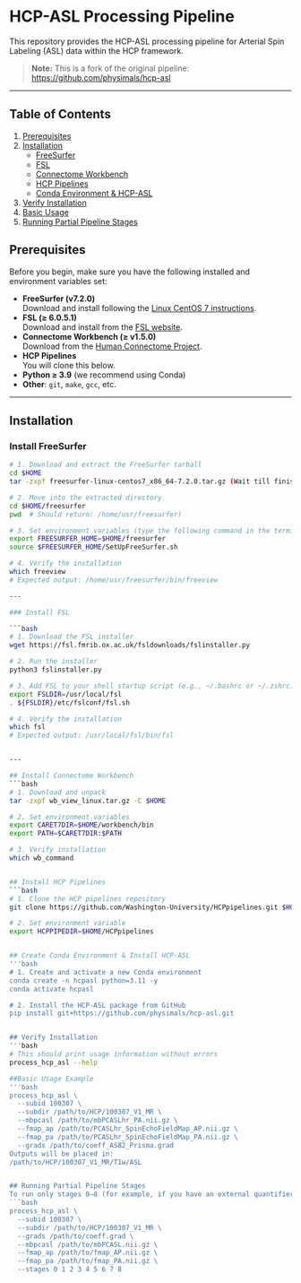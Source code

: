 # HCP-ASL Processing Pipeline

This repository provides the HCP-ASL processing pipeline for Arterial Spin Labeling (ASL) data within the HCP framework.

> **Note:** This is a fork of the original pipeline:  
> https://github.com/physimals/hcp-asl
---
## Table of Contents

1. [Prerequisites](#prerequisites)  
2. [Installation](#installation)  
   - [FreeSurfer](#install-freesurfer)  
   - [FSL](#install-fsl)  
   - [Connectome Workbench](#install-connectome-workbench)  
   - [HCP Pipelines](#install-hcp-pipelines)  
   - [Conda Environment & HCP-ASL](#create-conda-environment--install-hcp-asl)  
3. [Verify Installation](#verify-installation)  
4. [Basic Usage](#basic-usage-example)  
5. [Running Partial Pipeline Stages](#running-partial-pipeline-stages)  

## Prerequisites

Before you begin, make sure you have the following installed and environment variables set:

- **FreeSurfer (v7.2.0)**  
  Download and install following the [Linux CentOS 7 instructions](https://surfer.nmr.mgh.harvard.edu/fswiki/FS7_linux).  
- **FSL (≥ 6.0.5.1)**  
  Download and install from the [FSL website](https://fsl.fmrib.ox.ac.uk/fsl/fslwiki/FslInstallation).  
- **Connectome Workbench (≥ v1.5.0)**  
  Download from the [Human Connectome Project](https://humanconnectome.org/software/workbench).  
- **HCP Pipelines**  
  You will clone this below.  
- **Python ≥ 3.9** (we recommend using Conda)  
- **Other**: `git`, `make`, `gcc`, etc.

---

## Installation 
### Install FreeSurfer
```bash
# 1. Download and extract the FreeSurfer tarball
cd $HOME
tar -zxpf freesurfer-linux-centos7_x86_64-7.2.0.tar.gz (Wait till finishes)

# 2. Move into the extracted directory
cd $HOME/freesurfer
pwd  # Should return: /home/usr/freesurfer)

# 3. Set environment variables (type the following command in the terminal)
export FREESURFER_HOME=$HOME/freesurfer
source $FREESURFER_HOME/SetUpFreeSurfer.sh

# 4. Verify the installation
which freeview
# Expected output: /home/usr/freesurfer/bin/freeview

---

### Install FSL

```bash
# 1. Download the FSL installer
wget https://fsl.fmrib.ox.ac.uk/fsldownloads/fslinstaller.py

# 2. Run the installer
python3 fslinstaller.py

# 3. Add FSL to your shell startup script (e.g., ~/.bashrc or ~/.zshrc)
export FSLDIR=/usr/local/fsl
. ${FSLDIR}/etc/fslconf/fsl.sh

# 4. Verify the installation
which fsl
# Expected output: /usr/local/fsl/bin/fsl


---

## Install Connectome Workbench
```bash
# 1. Download and unpack
tar -zxpf wb_view_linux.tar.gz -C $HOME

# 2. Set environment variables
export CARET7DIR=$HOME/workbench/bin
export PATH=$CARET7DIR:$PATH

# 3. Verify installation
which wb_command


## Install HCP Pipelines
```bash
# 1. Clone the HCP pipelines repository
git clone https://github.com/Washington-University/HCPpipelines.git $HOME/HCPpipelines

# 2. Set environment variable
export HCPPIPEDIR=$HOME/HCPpipelines


## Create Conda Environment & Install HCP-ASL
'''bash
# 1. Create and activate a new Conda environment
conda create -n hcpasl python=3.11 -y
conda activate hcpasl

# 2. Install the HCP-ASL package from GitHub
pip install git+https://github.com/physimals/hcp-asl.git


## Verify Installation
'''bash
# This should print usage information without errors
process_hcp_asl --help

##Basic Usage Example
'''bash
process_hcp_asl \
  --subid 100307 \
  --subdir /path/to/HCP/100307_V1_MR \
  --mbpcasl /path/to/mbPCASLhr_PA.nii.gz \
  --fmap_ap /path/to/PCASLhr_SpinEchoFieldMap_AP.nii.gz \
  --fmap_pa /path/to/PCASLhr_SpinEchoFieldMap_PA.nii.gz \
  --grads /path/to/coeff_AS82_Prisma.grad
Outputs will be placed in:
/path/to/HCP/100307_V1_MR/T1w/ASL


## Running Partial Pipeline Stages
To run only stages 0–8 (for example, if you have an external quantifier):
```bash
process_hcp_asl \
  --subid 100307 \
  --subdir /path/to/HCP/100307_V1_MR \
  --grads /path/to/coeff.grad \
  --mbpcasl /path/to/mbPCASL.nii.gz \
  --fmap_ap /path/to/fmap_AP.nii.gz \
  --fmap_pa /path/to/fmap_PA.nii.gz \
  --stages 0 1 2 3 4 5 6 7 8





